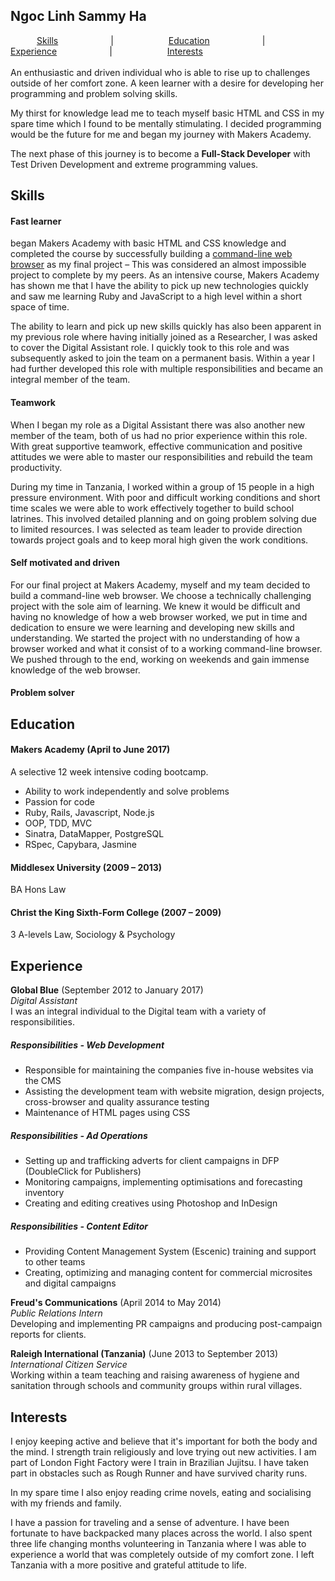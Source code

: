 ## Ngoc Linh Sammy Ha

&emsp;&emsp;&emsp;[Skills](#skills)&emsp;&emsp;&emsp;&emsp;&emsp;&emsp;|&emsp;&emsp;&emsp;&emsp;&emsp;&emsp; [Education](#education)&emsp;&emsp;&emsp;&emsp;&emsp;&emsp;|&emsp;&emsp;&emsp;&emsp;&emsp;&emsp; [Experience](#experience)&emsp;&emsp;&emsp;&emsp;&emsp;&emsp;|&emsp;&emsp;&emsp;&emsp;&emsp;&emsp;    [Interests](#interests) <br>
<br>
An enthusiastic and driven individual who is able to rise up to challenges outside of her comfort zone. A keen learner with a desire for developing her programming and problem solving skills.

My thirst for knowledge lead me to teach myself basic HTML and CSS in my spare time which I found to be mentally stimulating. I decided programming would be the future for me and began my journey with Makers Academy.

The next phase of this journey is to become a **Full-Stack Developer** with Test Driven Development and extreme programming values.

## Skills
#### Fast learner

began Makers Academy with basic HTML and CSS knowledge and completed the course by successfully building a [command-line web browser](https://github.com/ffasolin/web-browser) as my final project – This was considered an almost impossible project to complete by my peers.  As an intensive course, Makers Academy has shown me that I have the ability to pick up new technologies quickly and saw me learning Ruby and JavaScript to a high level within a short space of time.

The ability to learn and pick up new skills quickly has also been apparent in my previous role where having initially joined as a Researcher, I was asked to cover the Digital Assistant role.  I quickly took to this role and was subsequently asked to join the team on a permanent basis.  Within a year I had further developed this role with multiple responsibilities and became an integral member of the team.

#### Teamwork

When I began my role as a Digital Assistant there was also another new member of the team, both of us had no prior experience within this role. With great supportive teamwork, effective communication and positive attitudes we were able to master our responsibilities and rebuild the team productivity.

During my time in Tanzania, I worked within a group of 15 people in a high pressure environment. With poor and difficult working conditions and short time scales we were able to work effectively together to build school latrines. This involved detailed planning and on going problem solving due to limited resources. I was selected as team leader to provide direction towards project goals  and to keep moral high given the work conditions.

#### Self motivated and driven

For our final project at Makers Academy, myself and my team decided to build a command-line web browser. We choose a technically challenging project with the sole aim of learning. We knew it would be difficult and having no knowledge of how a web browser worked, we put in time and dedication to ensure we were learning and developing new skills and understanding. We started the project with no understanding of how a browser worked and what it consist of to a working command-line browser. We pushed through to the end, working on weekends and gain immense knowledge of the web browser.

#### Problem solver

## Education
#### Makers Academy (April to June 2017)
A selective 12 week intensive coding bootcamp.

- Ability to work independently and solve problems
- Passion for code
- Ruby, Rails, Javascript, Node.js
- OOP, TDD, MVC
- Sinatra, DataMapper, PostgreSQL
- RSpec, Capybara, Jasmine

#### Middlesex University (2009 – 2013)
BA Hons Law

#### Christ the King Sixth-Form College (2007 – 2009)
3 A-levels Law, Sociology & Psychology

## Experience
**Global Blue** (September 2012 to January 2017)    
*Digital Assistant*<br />
I was an integral individual to the Digital team with a variety of responsibilities.
##### Responsibilities - Web Development
-	Responsible for maintaining the companies five in-house websites via the CMS
-	Assisting the development team with website migration, design projects, cross-browser and quality assurance testing
-	Maintenance of HTML pages using CSS
##### Responsibilities - Ad Operations
-	Setting up and trafficking adverts for client campaigns in DFP (DoubleClick for Publishers)
-	Monitoring campaigns, implementing optimisations and forecasting inventory
-	Creating and editing creatives using Photoshop and InDesign
##### Responsibilities - Content Editor
-	Providing Content Management System (Escenic) training and support to other teams
-	Creating, optimizing and managing content for commercial microsites and digital campaigns

**Freud's Communications** (April 2014 to May 2014)    
*Public Relations Intern*<br />
Developing and implementing PR campaigns and producing post-campaign reports for clients.

**Raleigh International (Tanzania)** (June 2013 to September 2013)    
*International Citizen Service*<br />
Working within a team teaching and raising awareness of hygiene and sanitation through schools and community groups within rural villages.


## Interests
I enjoy keeping active and believe that it's important for both the body and the mind. I strength train religiously and love trying out new activities. I am part of London Fight Factory were I train in Brazilian Jujitsu. I have taken part in obstacles such as Rough Runner and have survived charity runs.

In my spare time I also enjoy reading crime novels, eating and socialising with my friends and family.

I have a passion for traveling and a sense of adventure. I have been fortunate to have backpacked many places across the world. I also spent three life changing months volunteering in Tanzania where I was able to experience a world that was completely outside of my comfort zone. I left Tanzania with a more positive and grateful attitude to life.
